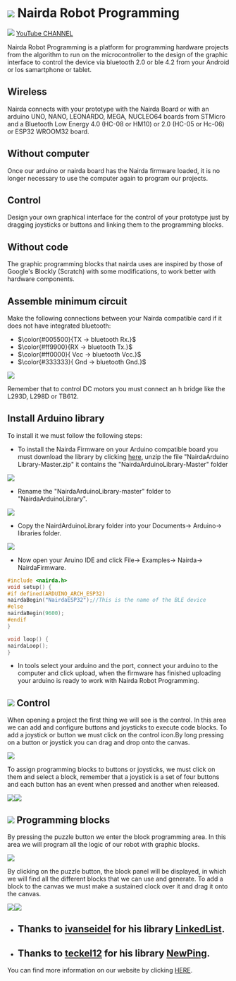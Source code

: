 
# ![](https://www.nairda.com.mx/TopicForumResources/miniIcon.png) Nairda Robot Programming

![](https://www.nairda.com.mx/TopicForumResources/youtube.png) [YouTube CHANNEL](https://www.youtube.com/channel/UCfOz0bfkMNRf96p4787bPTQ)

Nairda Robot Programming is a platform for programming hardware projects from the algorithm to run on the microcontroller to the design of the graphic interface to control the device via bluetooth 2.0 or ble 4.2 from your Android or Ios samartphone or tablet.

## Wireless

Nairda connects with your prototype with the Nairda Board or with an arduino UNO, NANO, LEONARDO, MEGA, NUCLEO64 boards from STMicro and a Bluetooth Low Energy 4.0 (HC-08 or HM10) or 2.0 (HC-05 or Hc-06) or ESP32 WROOM32 board.

## Without computer

Once our arduino or nairda board has the Nairda firmware loaded, it is no longer necessary to use the computer again to program our projects.

## Control

Design your own graphical interface for the control of your prototype just by dragging joysticks or buttons and linking them to the programming blocks.

## Without code

The graphic programming blocks that nairda uses are inspired by those of Google's Blockly (Scratch) with some modifications, to work better with hardware components.

##  Assemble minimum circuit

Make the following connections between your Nairda compatible card if it does not have integrated bluetooth:

-  $\color{#005500}{TX -> bluetooth Rx.}$ 
- $\color{#ff9900}{RX -> bluetooth Tx.}$ 
- $\color{#ff0000}{ Vcc -> bluetooth Vcc.}$
- $\color{#333333}{ Gnd -> bluetooth Gnd.}$



![](https://www.nairda.com.mx/TopicForumResources/fb.png)

Remember that to control DC motors you must connect an h bridge like the L293D, L298D or TB612.

## Install Arduino library

To install it we must follow the following steps:

  

- To install the Nairda Firmware on your Arduino compatible board you must download the library by clicking [here](https://github.com/semakers/NairdaArduinoLibrary/archive/master.zip), unzip the file "NairdaArduino Library-Master.zip" it contains the "NairdaArduinoLibrary-Master" folder

  

![](https://www.nairda.com.mx/assets/img/install-arduino/unzip_folder.png)

  

- Rename the "NairdaArduinoLibrary-master" folder to "NairdaArduinoLibrary".

  

![](https://www.nairda.com.mx/assets/img/install-arduino/rename_folder.png)

  

- Copy the NairdArduinoLibrary folder into your Documents-> Arduino-> libraries folder.

  

![](https://www.nairda.com.mx/assets/img/install-arduino/libraries_folder.png)

  

- Now open your Aruino IDE and click File-> Examples-> Nairda-> NairdaFirmware.
```c
#include <nairda.h>
void setup() {
#if defined(ARDUINO_ARCH_ESP32)
nairdaBegin("NairdaESP32");//This is the name of the BLE device
#else
nairdaBegin(9600);
#endif
}

void loop() {
nairdaLoop();
}

```

  

- In tools select your arduino and the port, connect your arduino to the computer and click upload, when the firmware has finished uploading your arduino is ready to work with Nairda Robot Programming.

  
## ![](https://www.nairda.com.mx/TopicForumResources/control.png) Control

When opening a project the first thing we will see is the control. In this area we can add and configure buttons and joysticks to execute code blocks. To add a joystick or button we must click on the control icon.By long pressing on a button or joystick you can drag and drop onto the canvas.

![](https://www.nairda.com.mx/TopicForumResources/controlProject.gif)

To assign programming blocks to buttons or joysticks, we must click on them and select a block, remember that a joystick is a set of four buttons and each button has an event when pressed and another when released.

![](https://www.nairda.com.mx/TopicForumResources/configJoistick.gif)![](https://www.nairda.com.mx/TopicForumResources/configButton.gif)

## ![](https://www.nairda.com.mx/TopicForumResources/puzzle.png) Programming blocks

By pressing the puzzle button we enter the block programming area. In this area we will program all the logic of our robot with graphic blocks.

![](https://www.nairda.com.mx/TopicForumResources/enterBlocks.gif)

By clicking on the puzzle button, the block panel will be displayed, in which we will find all the different blocks that we can use and generate. To add a block to the canvas we must make a sustained clock over it and drag it onto the canvas.

![](https://www.nairda.com.mx/TopicForumResources/blockTypes.gif)![](https://www.nairda.com.mx/TopicForumResources/dragBlock.gif)

* ## Thanks to [ivanseidel](https://github.com/ivanseidel) for his library [LinkedList](https://github.com/ivanseidel/LinkedList).

* ## Thanks to [teckel12](https://bitbucket.org/teckel12) for his library [NewPing](https://bitbucket.org/teckel12/arduino-new-ping).

You can find more information on our website by clicking [HERE](http://www.nairda.com.mx/).